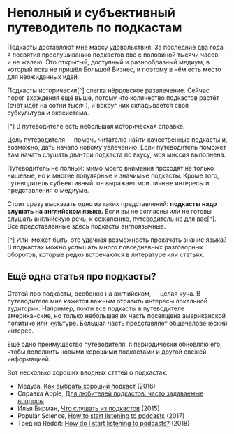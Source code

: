 # Неполный и субъективный путеводитель по подкастам

Подкасты доставляют мне массу удовольствия. За последние два года я посвятил прослушиванию подкастов две с половиной тысячи часов -- и не жалею. Это открытый, доступный и разнообразный медиум, в который пока не пришёл Большой Бизнес, и поэтому в нём есть место для неожиданных идей.

Подкасты исторически[^] слегка нёрдовское развлечение. Сейчас порог вхождения ещё выше, потому что количество подкастов растёт (счёт идёт на сотни тысяч), и вокруг них складывается своя субкультура и экосистема.

[^] В путеводителе есть небольшая историческая справка.

Цель путеводителя -- помочь читателю найти качественные подкасты и, возможно, дать начало новому увлечению. Если путеводитель поможет вам начать слушать два-три подкаста по вкусу, моя миссия выполнена.

Путеводитель не полный: мимо моего внимания проходят не только нишевые, но и многие популярные и значимые подкасты. Кроме того, путеводитель субъективный: он выражает мои личные интересы и представления о медиуме.

Стоит сразу высказать одно из таких представлений: **подкасты надо слушать на английском языке.** Если вы не согласны или не готовы слушать английскую речь, к сожалению, путеводитель не для вас[^]. Все представленные здесь подкасты англоязычные.

[^] Или, может быть, это удачная возможность прокачать знание языка? В подкастах можно услышать много повседневных разговорных оборотов, которые редко встречаются в литературе или статьях.


## Ещё одна статья про подкасты?

Статей про подкасты, особенно на английском, -- целая куча. В путеводителе мне кажется важным отразить интересы локальной аудитории. Например, почти все подкасты в путеводителе американские, но только небольшая их часть посвящена американской политике или культуре. Большая часть представляет общечеловеческий интерес.

Ещё одно преимущество путеводителя: я периодически обновляю его, чтобы пополнить новыми хорошими подкастами и другой свежей информацией.

Вот несколько хороших вводных статей о подкастах:

- Медуза, [Как выбрать хороший подкаст](https://meduza.io/cards/kak-vybrat-horoshiy-podkast) (2016)
- Справка Apple, [Для любителей подкастов: часто задаваемые вопросы](https://www.apple.com/ru/itunes/podcasts/fanfaq.html)
- Илья Бирман, [Что слушать из подкастов](https://ilyabirman.ru/meanwhile/all/chto-poslushat-iz-podkastov/) (2015)
- Popular Science, [How to start listening to podcasts](https://www.popsci.com/podcasts-start-listening) (2017)
- Тред на Reddit: [How do I start listening to podcasts?](https://www.reddit.com/r/NoStupidQuestions/comments/6rs3ye/how_do_i_start_listening_to_podcasts/) (2018)
